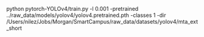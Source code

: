 python pytorch-YOLOv4/train.py -l 0.001 -pretrained ../raw_data/models/yolov4/yolov4.pretrained.pth -classes 1 -dir /Users/nilez/Jobs/Morgan/SmartCampus/raw_data/datasets/yolov4/mta_ext_short